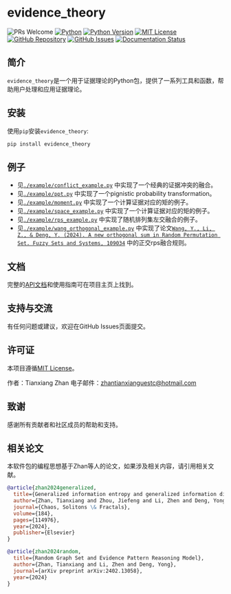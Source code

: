 # evidence_theory

![PRs Welcome](https://img.shields.io/badge/PRs-Welcome-green)
[![Python](https://img.shields.io/badge/PyPI-3670A0?logo=PyPI&logoColor=ffdd54)](https://pypi.org/project/evidence-thoery/)
[![Python Version](https://img.shields.io/badge/python-%3E%3D3.7-blue.svg)](https://www.python.org/downloads/)
[![MIT License](https://img.shields.io/badge/License-MIT-green.svg)](https://opensource.org/licenses/MIT)
[![GitHub Repository](https://img.shields.io/badge/repository-GitHub-blue.svg)](https://github.com/ztxtech/evidence_theory)
[![GitHub Issues](https://img.shields.io/github/issues/ztxtech/evidence_theory.svg)](https://github.com/ztxtech/evidence_theory/issues)
[![Documentation Status](https://readthedocs.org/projects/evidence-theory/badge/?version=latest)](https://evidence-theory.readthedocs.io/en/latest/?badge=latest)

## 简介

`evidence_theory`是一个用于证据理论的Python包，提供了一系列工具和函数，帮助用户处理和应用证据理论。

## 安装

使用`pip`安装`evidence_theory`:

```bash
pip install evidence_theory
```

## 例子

- 见[`./example/conflict_example.py`](https://github.com/ztxtech/evidence_theory/blob/main/example/conflict_example.py)
  中实现了一个经典的证据冲突的融合。
- 见[`./example/ppt.py`](https://github.com/ztxtech/evidence_theory/blob/main/example/ppt.py)
  中实现了一个pignistic probability transformation。
- 见[`./example/moment.py`](https://github.com/ztxtech/evidence_theory/blob/main/example/moment.py)
  中实现了一个计算证据对应的矩的例子。
- 见[`./example/space_example.py`](https://github.com/ztxtech/evidence_theory/blob/main/example/space_example.py)
  中实现了一个计算证据对应的矩的例子。
- 见[`./example/rps_example.py`](https://github.com/ztxtech/evidence_theory/blob/main/example/rps_example.py)
  中实现了随机排列集左交融合的例子。
- 见[`./example/wang_orthogonal_example.py`](https://github.com/ztxtech/evidence_theory/blob/main/example/wang_orthogonal_example.py)
中实现了论文[`Wang, Y., Li, Z., & Deng, Y. (2024). A new orthogonal sum in Random Permutation Set. Fuzzy Sets and Systems, 109034`](https://doi.org/10.1016/j.fss.2024.109034)
中的正交rps融合规则。

## 文档

完整的[API文档](https://evidence-theory.readthedocs.io/)和使用指南可在项目主页上找到。

## 支持与交流

有任何问题或建议，欢迎在GitHub Issues页面提交。

## 许可证

本项目遵循[MIT License](https://opensource.org/licenses/MIT)。

作者：Tianxiang Zhan 电子邮件：[zhantianxianguestc@hotmail.com](mailto:zhantianxianguestc@hotmail.com)

## 致谢

感谢所有贡献者和社区成员的帮助和支持。

## 相关论文

本软件包的编程思想基于Zhan等人的论文，如果涉及相关内容，请引用相关文献。

```bibtex
@article{zhan2024generalized,
  title={Generalized information entropy and generalized information dimension},
  author={Zhan, Tianxiang and Zhou, Jiefeng and Li, Zhen and Deng, Yong},
  journal={Chaos, Solitons \& Fractals},
  volume={184},
  pages={114976},
  year={2024},
  publisher={Elsevier}
}
```

```bibtex
@article{zhan2024random,
  title={Random Graph Set and Evidence Pattern Reasoning Model},
  author={Zhan, Tianxiang and Li, Zhen and Deng, Yong},
  journal={arXiv preprint arXiv:2402.13058},
  year={2024}
}
```
